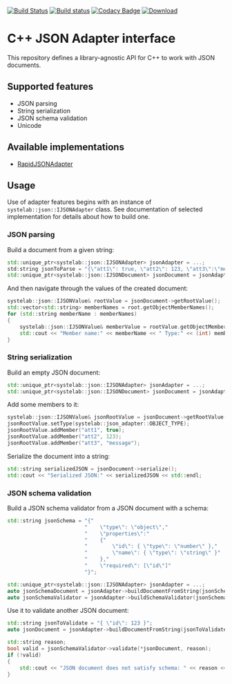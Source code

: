 [![Build Status](https://travis-ci.org/systelab/cpp-json-adapter.svg?branch=master)](https://travis-ci.org/systelab/cpp-json-adapter)
[![Build status](https://ci.appveyor.com/api/projects/status/bmx6oen56aowb283?svg=true)](https://ci.appveyor.com/project/systelab/cpp-json-adapter)
[![Codacy Badge](https://api.codacy.com/project/badge/Grade/7e19c714d00244419ea2bdc5401e7cc6)](https://www.codacy.com/app/systelab/cpp-json-adapter?utm_source=github.com&amp;utm_medium=referral&amp;utm_content=systelab/cpp-json-adapter&amp;utm_campaign=Badge_Grade)
[![Download](https://api.bintray.com/packages/systelab/conan/JSONAdapter:systelab/images/download.svg?version=1.0.0:stable)](https://bintray.com/systelab/conan/JSONAdapter:systelab/1.0.0:stable/link)

# C++ JSON Adapter interface

This repository defines a library-agnostic API for C++ to work with JSON documents.

## Supported features

* JSON parsing
* String serialization
* JSON schema validation
* Unicode

## Available implementations

* [RapidJSONAdapter](https://github.com/systelab/cpp-rapidjson-json-adapter)

## Usage

Use of adapter features begins with an instance of `systelab::json::IJSONAdapter` class. See documentation of selected implementation for details about how to build one.

### JSON parsing

Build a document from a given string:

```cpp
std::unique_ptr<systelab::json::IJSONAdapter> jsonAdapter = ...;
std:string jsonToParse = "{\"att1\": true, \"att2\": 123, \"att3\":\"message\"}";
std::unique_ptr<systelab::json::IJSONDocument> jsonDocument = jsonAdapter->buildDocumentFromString(jsonToParse);
```

And then navigate through the values of the created document:

```cpp
systelab::json::IJSONValue& rootValue = jsonDocument->getRootValue();
std::vector<std::string> memberNames = root.getObjectMemberNames();
for (std::string memberName : memberNames)
{
    systelab::json::IJSONValue& memberValue = rootValue.getObjectMemberValue(memberName);
    std::cout << "Member name:" << memberName << " Type:" << (int) memberValue.getType() << std::endl;
}
```

### String serialization

Build an empty JSON document:

```cpp
std::unique_ptr<systelab::json::IJSONAdapter> jsonAdapter = ...;
std::unique_ptr<systelab::json::IJSONDocument> jsonDocument = jsonAdapter->buildEmptyDocument();
```

Add some members to it:

```cpp
systelab::json::IJSONValue& jsonRootValue = jsonDocument->getRootValue();
jsonRootValue.setType(systelab::json_adapter::OBJECT_TYPE);
jsonRootValue.addMember("att1", true);
jsonRootValue.addMember("att2", 123);
jsonRootValue.addMember("att3", "message");
```

Serialize the document into a string:

```cpp
std::string serializedJSON = jsonDocument->serialize();
std::cout << "Serialized JSON:" << serializedJSON << std::endl;
```

### JSON schema validation

Build a JSON schema validator from a JSON document with a schema:

```cpp
std::string jsonSchema = "{"
                         "    \"type\": \"object\","
                         "    \"properties\":"
                         "    {"
                         "        \"id\": { \"type\": \"number\" },"
                         "        \"name\": { \"type\": \"string\" }"
                         "    },"
                         "    \"required\": [\"id\"]"
                         "}";

std::unique_ptr<systelab::json::IJSONAdapter> jsonAdapter = ...;
auto jsonSchemaDocument = jsonAdapter->buildDocumentFromString(jsonSchema);
auto jsonSchemaValidator = jsonAdapter->buildSchemaValidator(jsonSchemaDocument);
```

Use it to validate another JSON document:

```cpp
std::string jsonToValidate = "{ \"id\": 123 }";
auto jsonDocument = jsonAdapter->buildDocumentFromString(jsonToValidate);

std::string reason;
bool valid = jsonSchemaValidator->validate(*jsonDocument, reason);
if (!valid)
{
    std::cout << "JSON document does not satisfy schema: " << reason << std::endl;
}
```
